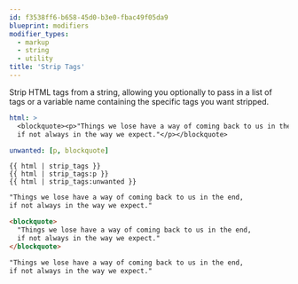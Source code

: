 ```yaml
---
id: f3538ff6-b658-45d0-b3e0-fbac49f05da9
blueprint: modifiers
modifier_types:
  - markup
  - string
  - utility
title: 'Strip Tags'
---
```

Strip HTML tags from a string, allowing you optionally to pass in a list of tags or a variable name containing the specific tags you want stripped.

```yaml
html: >
  <blockquote><p>"Things we lose have a way of coming back to us in the end,
  if not always in the way we expect."</p></blockquote>

unwanted: [p, blockquote]
```

```
{{ html | strip_tags }}
{{ html | strip_tags:p }}
{{ html | strip_tags:unwanted }}
```

```html
"Things we lose have a way of coming back to us in the end,
if not always in the way we expect."

<blockquote>
  "Things we lose have a way of coming back to us in the end,
  if not always in the way we expect."
</blockquote>

"Things we lose have a way of coming back to us in the end,
if not always in the way we expect."
```
